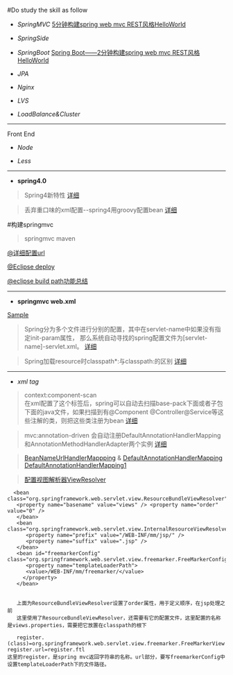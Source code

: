 #Do study the skill as follow

- *SpringMVC*
[5分钟构建spring web mvc REST风格HelloWorld](http://jinnianshilongnian.iteye.com/blog/1996071)

- *SpringSide*

- *SpringBoot* 
[Spring Boot——2分钟构建spring web mvc REST风格HelloWorld](http://jinnianshilongnian.iteye.com/blog/1996071)


- *JPA*

- *Nginx*

- *LVS*

- *LoadBalance&Cluster* 

---------------------------
Front End

- *Node*

- *Less*


----------------------------
- **spring4.0**

> Spring4新特性 [详细](http://jinnianshilongnian.iteye.com/blog/1989381)

> 丢弃重口味的xml配置--spring4用groovy配置bean [详细](http://blog.csdn.net/kiwi_coder/article/details/17467965)



#构建springmvc
> springmvc maven


[@详细配置url](http://www.360doc.com/content/12/0223/11/834950_188852804.shtml)

[@Eclipse deploy](http://zk1878.iteye.com/blog/1222330)

[@eclipse build path功能总结](http://blog.csdn.net/cheney521/article/details/8526414)


-----------------

- **springmvc  web.xml**

[Sample](http://www.cnblogs.com/zemliu/p/3191565.html)

> Spring分为多个文件进行分别的配置，其中在servlet-name中如果没有指定init-param属性，
那么系统自动寻找的spring配置文件为[servlet-name]-servlet.xml。
[详细](http://blog.csdn.net/wendellup/article/details/8270239)

> Spring加载resource时classpath*:与classpath:的区别
[详细](http://blog.csdn.net/kkdelta/article/details/5507799)


--------------------
- *xml tag*

> context:component-scan  
 在xml配置了这个标签后，spring可以自动去扫描base-pack下面或者子包下面的java文件，如果扫描到有@Component @Controller@Service等这些注解的类，则把这些类注册为bean
[详细](http://blog.csdn.net/chunqiuwei/article/details/16115135)

>  mvc:annotation-driven 
  会自动注册DefaultAnnotationHandlerMapping和AnnotationMethodHandlerAdapter两个实例
  [详细](http://www.cnblogs.com/penguin-panda/archive/2011/07/09/2101880.html)

 
 > [BeanNameUrlHandlerMappping](http://blog.csdn.net/sunxing007/article/details/4584748) & [DefaultAnnotationHandlerMapping](http://my.oschina.net/foggy/blog/55261)   [DefaultAnnotationHandlerMapping1](http://www.cnblogs.com/siukun/archive/2011/12/06/2277647.html)
 
 > [配置视图解析器ViewResolver](http://blog.csdn.net/sunxing007/article/details/4584979)
 
 	  <bean class="org.springframework.web.servlet.view.ResourceBundleViewResolver">
	   <property name="basename" value="views" /> <property name="order" value="0" />
	   </bean> 
	   <bean class="org.springframework.web.servlet.view.InternalResourceViewResolver"> 
	      <property name="prefix" value="/WEB-INF/mm/jsp/" /> 
	      <property name="suffix" value=".jsp" />
	   </bean> 
	   <bean id="freemarkerConfig" class="org.springframework.web.servlet.view.freemarker.FreeMarkerConfigurer"> 
	      <property name="templateLoaderPath"> 
	      <value>/WEB-INF/mm/freemarker/</value> 
	     </property>
	   </bean> 
	   
	   
	   上面为ResourceBundleViewResolver设置了order属性，用于定义顺序，在jsp处理之前
	   这里使用了ResourceBundleViewResolver，还需要有它的配置文件，这里配置的名称是views.properties，需要把它放置在classpath的根下
	   
	   register.(class)=org.springframework.web.servlet.view.freemarker.FreeMarkerView register.url=register.ftl
    这里的register，是spring mvc返回字符串的名称。url部分，要写freemarkerConfig中设置templateLoaderPath下的文件路径。
 



